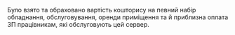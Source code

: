 Було взято та обраховано вартість кошторису на певний набір обладнання, обслуговування, оренди приміщення та й приблизна оплата ЗП працівникам, які обслуговують цей сервер.
